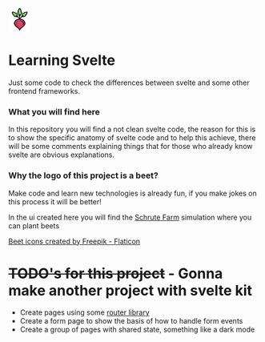<img src="https://github.com/Evndroo/learning-svelte/blob/main/public/beet.png?raw=true" alt="Just a beet" width="45"/>

# Learning Svelte

Just some code to check the differences between svelte and some other frontend frameworks.

### What you will find here

In this repository you will find a not clean svelte code, the reason for this is to show the specific anatomy of svelte code and to help this achieve, there will be some comments explaining things that for those who already know svelte are obvious explanations.

### Why the logo of this project is a beet?

Make code and learn new technologies is already fun, if you make jokes on this process it will be better!

In the ui created here you will find the [Schrute Farm](<https://en.wikipedia.org/wiki/The_Farm_(The_Office)>) simulation where you can plant beets

<a href="https://www.flaticon.com/free-icons/beet" title="beet icons">Beet icons created by Freepik - Flaticon</a>

# ~~TODO's for this project~~ - Gonna make another project with svelte kit

- Create pages using some [router library](https://svelte.dev/docs/faq#is-there-a-router)
- Create a form page to show the basis of how to handle form events
- Create a group of pages with shared state, something like a dark mode

